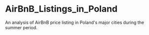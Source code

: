 # AirBnB_Listings_in_Poland
An analysis of AirBnB price listing in Poland's major cities during the summer period.
